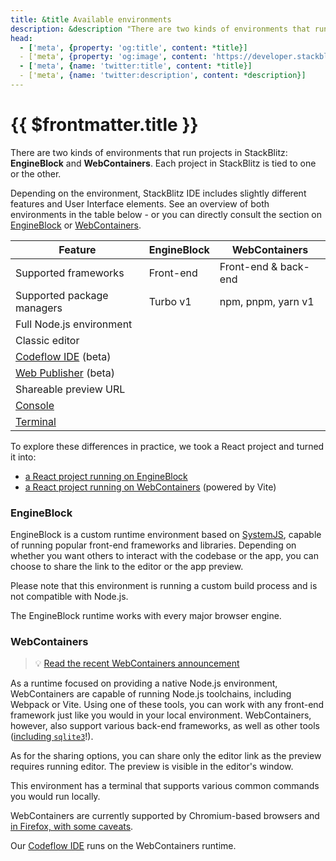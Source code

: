 ```yaml
---
title: &title Available environments
description: &description "There are two kinds of environments that run projects in StackBlitz: EngineBlock and WebContainers. Each project in StackBlitz is tied to one or the other."
head:
  - ['meta', {property: 'og:title', content: *title}] 
  - ['meta', {property: 'og:image', content: 'https://developer.stackblitz.com/img/og/available-environments.png'}]
  - ['meta', {name: 'twitter:title', content: *title}]
  - ['meta', {name: 'twitter:description', content: *description}]
---
```


<script setup lang="ts">
  import SupportIcon from '@theme/components/SupportIcon.vue';
</script>

# {{ $frontmatter.title }}

There are two kinds of environments that run projects in StackBlitz: **EngineBlock** and **WebContainers**. Each project in StackBlitz is tied to one or the other.

Depending on the environment, StackBlitz IDE includes slightly different features and User Interface elements. See an overview of both environments in the table below - or you can directly consult the section on [EngineBlock](#engineblock) or [WebContainers](#webcontainers).

| Feature | EngineBlock | WebContainers |
| --- | --- | --- |
| Supported frameworks | <SupportIcon value="star-half" label="" /> Front-end | <SupportIcon value="star" label="" /> Front-end & back-end |
| Supported package managers | <SupportIcon value="star-half" label="" /> Turbo v1 | <SupportIcon value="star" label="" /> npm, pnpm, yarn v1 |
| Full Node.js environment | <SupportIcon value="no" label="Not available" /> | <SupportIcon value="yes" label="Available" /> |
| Classic editor | <SupportIcon value="yes" label="Available" /> | <SupportIcon value="yes" label="Available" /> |
| [Codeflow IDE](/codeflow/working-in-codeflow-ide) (beta) | <SupportIcon value="no" label="Not available" /> | <SupportIcon value="yes" label="Available" /> |
| [Web Publisher](/codeflow/content-updates-with-web-publisher) (beta) | <SupportIcon value="no" label="Not available" /> | <SupportIcon value="yes" label="Available" /> |
| Shareable preview URL | <SupportIcon value="yes" label="Available" /> | <SupportIcon value="no" label="Not available" /> |
| [Console](/guides/user-guide/ide-whats-on-your-screen#console) | <SupportIcon value="yes" label="Available" /> | <SupportIcon value="no" label="Not available" /> |
| [Terminal](/guides/user-guide/ide-whats-on-your-screen#terminal) | <SupportIcon value="no" label="Not available" /> | <SupportIcon value="yes" label="Available" /> |

To explore these differences in practice, we took a React project and turned it into:

- [a React project running on EngineBlock](https://stackblitz.com/fork/react)
- [a React project running on WebContainers](https://vite.new/react) (powered by Vite)

### EngineBlock

EngineBlock is a custom runtime environment based on [SystemJS](https://github.com/systemjs/systemjs#systemjs), capable of running popular front-end frameworks and libraries. Depending on whether you want others to interact with the codebase or the app, you can choose to share the link to the editor or the app preview.

Please note that this environment is running a custom build process and is not compatible with Node.js.

The EngineBlock runtime works with every major browser engine.

### WebContainers

> 💡 [Read the recent WebContainers announcement](https://blog.stackblitz.com/posts/webcontainers-are-now-supported-on-firefox/)

As a runtime focused on providing a native Node.js environment, WebContainers are capable of running Node.js toolchains, including Webpack or Vite. Using one of these tools, you can work with any front-end framework just like you would in your local environment. WebContainers, however, also support various back-end frameworks, as well as other tools ([including `sqlite3`](https://blog.stackblitz.com/posts/introducing-sqlite3-webcontainers-support/)!).

As for the sharing options, you can share only the editor link as the preview requires running editor. The preview is visible in the editor's window.

This environment has a terminal that supports various common commands you would run locally.

WebContainers are currently supported by Chromium-based browsers and [in Firefox, with some caveats](/platform/webcontainers/browser-support).

Our [Codeflow IDE](/codeflow/what-is-codeflow) runs on the WebContainers runtime.
